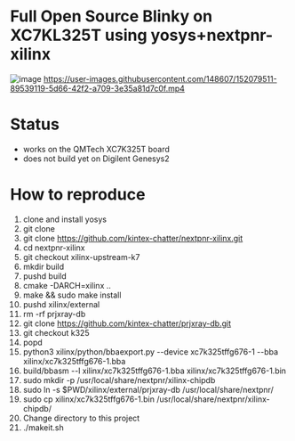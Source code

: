# Full Open Source Blinky on XC7KL325T using yosys+nextpnr-xilinx

![image](https://user-images.githubusercontent.com/148607/152079663-e42ce6ed-66ef-461e-aed7-82a4e5667e39.png)
https://user-images.githubusercontent.com/148607/152079511-89539119-5d66-42f2-a709-3e35a81d7c0f.mp4

# Status
* works on the QMTech XC7K325T board
* does not build yet on Digilent Genesys2

# How to reproduce
1. clone and install yosys
2. git clone 
3. git clone https://github.com/kintex-chatter/nextpnr-xilinx.git
4. cd nextpnr-xilinx
5. git checkout xilinx-upstream-k7
6. mkdir build
7. pushd build
8. cmake -DARCH=xilinx ..
9. make && sudo make install
10. pushd xilinx/external
11. rm -rf prjxray-db
12. git clone https://github.com/kintex-chatter/prjxray-db.git
13. git checkout k325
14. popd
15. python3 xilinx/python/bbaexport.py --device xc7k325tffg676-1 --bba xilinx/xc7k325tffg676-1.bba
16. build/bbasm --l xilinx/xc7k325tffg676-1.bba xilinx/xc7k325tffg676-1.bin
17. sudo mkdir -p /usr/local/share/nextpnr/xilinx-chipdb
18. sudo ln -s $PWD/xilinx/external/prjxray-db /usr/local/share/nextpnr/
19. sudo cp xilinx/xc7k325tffg676-1.bin /usr/local/share/nextpnr/xilinx-chipdb/
20. Change directory to this project
21. ./makeit.sh
